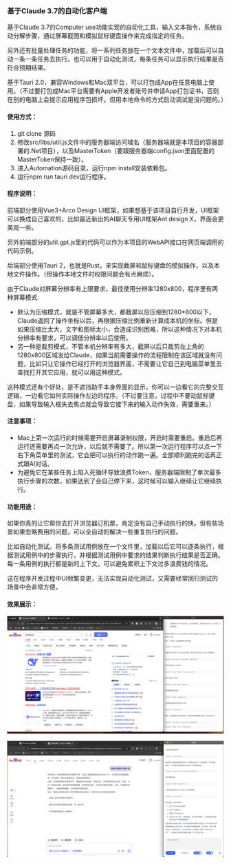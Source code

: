 ### 基于Claude 3.7的自动化客户端

基于Claude 3.7的Computer use功能实现的自动化工具，输入文本指令，系统自动分解步骤，通过屏幕截图和模拟鼠标键盘操作来完成指定的任务。

另外还有批量处理任务的功能，将一系列任务放在一个文本文件中，加载后可以自动一条一条任务去执行。也可以用于自动化测试，每条任务可以显示执行结果是否符合预期结果。

基于Tauri 2.0，兼容Windows和Mac双平台，可以打包成App在任意电脑上使用。（不过要打包成Mac平台需要有Apple开发者账号并申请App打包证书，否则在别的电脑上会提示应用程序包损坏。但用本地命令的方式启动调试是没问题的。）

#### 使用方式：

1. git clone 源码
2. 修改src/libs/util.js文件中的服务器端访问域名（服务器端就是本项目的容器部署的.Net项目），以及MasterToken（要跟服务器端config.json里面配置的MasterToken保持一致）。
3. 进入Automation源码目录，运行npm install安装依赖包。
4. 运行npm run tauri dev运行程序。

#### 程序说明：

前端部分使用Vue3+Arco Design UI框架，如果想基于该项目自行开发，UI框架可以换成自己喜欢的，比如最近新出的AI聊天专用UI框架Ant design X，界面会更美观一些。

另外前端部分的util.gpt.js里的代码可以作为本项目的WebAPI接口在网页端调用的代码示例。

后端部分使用Tauri 2，也就是Rust，来实现截屏和鼠标键盘的模拟操作，以及本地文件操作。（但操作本地文件时权限问题会有点麻烦）。

由于Claude对屏幕分辨率有上限要求，最佳使用分辨率1280x800，程序里有两种屏幕模式:
- 默认为压缩模式，就是不管屏幕多大，都截屏以后压缩到1280*800以下，Claude返回了操作坐标以后，再根据压缩比例重新计算成本机的坐标。但是如果压缩比太大，文字和图标太小，会造成识别困难，所以这种情况下对本机分辨率有要求，可以调低分辨率以后使用。
- 另一种是裁剪模式，不管本机分辨率有多大，截屏以后只裁剪左上角的1280x800区域发给Claude，如果当前需要操作的流程限制在该区域就没有问题，比如只让它操作已经打开的浏览器界面，不需要让它自己到电脑菜单里去查找打开其它应用，就可以用这种模式。

这种模式还有个好处，是不遮挡助手本身界面的显示，你可以一边看它的完整交互逻辑，一边看它如何实际操作左边的程序。（不过要注意，过程中不要动鼠标键盘，如果导致输入框失去焦点就会导致它接下来的输入动作失效，需要重来。）

#### 注意事项：

- Mac上第一次运行的时候需要开启屏幕录制权限，开启时需要重启。重启后再运行还需要再点一次允许，以后就不需要了。所以第一次运行程序可以点一下右下角菜单里的测试，它会把可以执行的动作跑一遍。全部顺利跑完的话再正式跟AI对话。
- 为避免它在某些任务上陷入死循环导致浪费Token，服务器端限制了单次最多执行步骤的次数，如果达到了会自己停下来，这时候可以输入继续让它继续执行。

#### 功能用途：

如果你真的让它帮你去打开浏览器订机票，肯定没有自己手动执行的快。但有些场景如果忽略费用的问题，可以全自动的解决一些重复执行的问题。

比如自动化测试。将多条测试用例放在一个文件里，加载以后它可以逐条执行，根据测试用例中的步骤执行，并根据测试用例中要求的结果判断执行结果是否正确。每一条用例的执行都是新的上下文，可以避免累积上下文过多浪费钱的情况。

这在程序开发过程中UI频繁变更，无法实现自动化测试，又需要经常回归测试的场景中会非常方便。

#### 效果展示：

![](readme/image1.png)

![](readme/image2.png)
